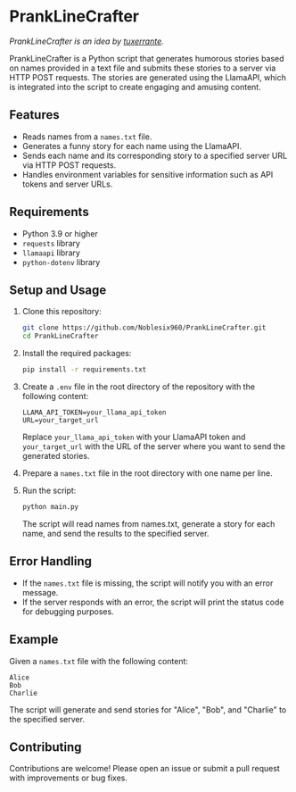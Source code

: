 # PrankLineCrafter

*PrankLineCrafter is an idea by [tuxerrante](https://github.com/tuxerrante).*

PrankLineCrafter is a Python script that generates humorous stories based on names provided in a text file and submits these stories to a server via HTTP POST requests. The stories are generated using the LlamaAPI, which is integrated into the script to create engaging and amusing content.

## Features

- Reads names from a `names.txt` file.
- Generates a funny story for each name using the LlamaAPI.
- Sends each name and its corresponding story to a specified server URL via HTTP POST requests.
- Handles environment variables for sensitive information such as API tokens and server URLs.

## Requirements

- Python 3.9 or higher
- `requests` library
- `llamaapi` library
- `python-dotenv` library

## Setup and Usage

1. Clone this repository:

    ```bash
    git clone https://github.com/Noblesix960/PrankLineCrafter.git
    cd PrankLineCrafter
    ```

2. Install the required packages:

    ```bash
    pip install -r requirements.txt
    ```

3. Create a `.env` file in the root directory of the repository with the following content:

    ```plaintext
    LLAMA_API_TOKEN=your_llama_api_token
    URL=your_target_url
    ```

   Replace `your_llama_api_token` with your LlamaAPI token and `your_target_url` with the URL of the server where you want to send the generated stories.

4. Prepare a `names.txt` file in the root directory with one name per line.

5. Run the script:

    ```bash
    python main.py
    ```
    The script will read names from names.txt, generate a story for each name, and send the results to the specified server.

## Error Handling

- If the `names.txt` file is missing, the script will notify you with an error message.
- If the server responds with an error, the script will print the status code for debugging purposes.

## Example

Given a `names.txt` file with the following content:
```plaintext
Alice
Bob
Charlie
```

The script will generate and send stories for "Alice", "Bob", and "Charlie" to the specified server.

## Contributing

Contributions are welcome! Please open an issue or submit a pull request with improvements or bug fixes.
